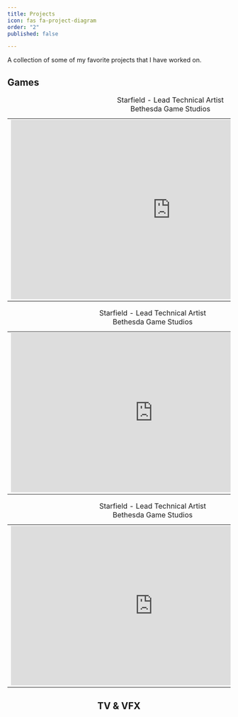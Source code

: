 ```yaml
---
title: Projects
icon: fas fa-project-diagram
order: "2"
published: false

---
```

A collection of some of my favorite projects that I have worked on.

## Games
<center>
<table>
<caption style="text-align:center">Starfield - Lead Technical Artist<br>
  									Bethesda Game Studios</caption>
<tbody>
<tr>
<td>
<iframe width="720" height="405" src="https://www.youtube.com/embed/zmb2FJGvnAw" title="YouTube video player" frameborder="0" allow="accelerometer; autoplay; clipboard-write; encrypted-media; gyroscope; picture-in-picture" allowfullscreen></iframe>
</td>
</tr>
</tbody>
</table>
  <table>
<caption style="text-align:center">Starfield - Lead Technical Artist<br>
  									Bethesda Game Studios</caption>
<tbody>
<tr>
<td>
<iframe width="640" height="360" src="https://www.youtube.com/embed/zmb2FJGvnAw" title="YouTube video player" frameborder="0" allow="accelerometer; autoplay; clipboard-write; encrypted-media; gyroscope; picture-in-picture" allowfullscreen></iframe>
</td>
</tr>
</tbody>
</table>
  <table>
<caption style="text-align:center">Starfield - Lead Technical Artist<br>
  									Bethesda Game Studios</caption>
<tbody>
<tr>
<td>
<iframe width="640" height="360" src="https://www.youtube.com/embed/zmb2FJGvnAw" title="YouTube video player" frameborder="0" allow="accelerometer; autoplay; clipboard-write; encrypted-media; gyroscope; picture-in-picture" allowfullscreen></iframe>
</td>
</tr>
</tbody>
</table>



## TV & VFX

